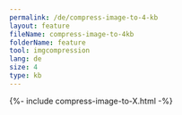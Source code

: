 ```yaml
---
permalink: /de/compress-image-to-4-kb
layout: feature
fileName: compress-image-to-4kb
folderName: feature
tool: imgcompression
lang: de
size: 4
type: kb
---
```


{%- include compress-image-to-X.html -%}
